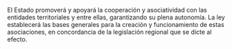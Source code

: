 El Estado promoverá y apoyará la cooperación y asociatividad con las entidades territoriales y entre ellas, garantizando su plena autonomía. La ley establecerá las bases generales para la creación y funcionamiento de estas asociaciones, en concordancia de la legislación regional que se dicte al efecto.
